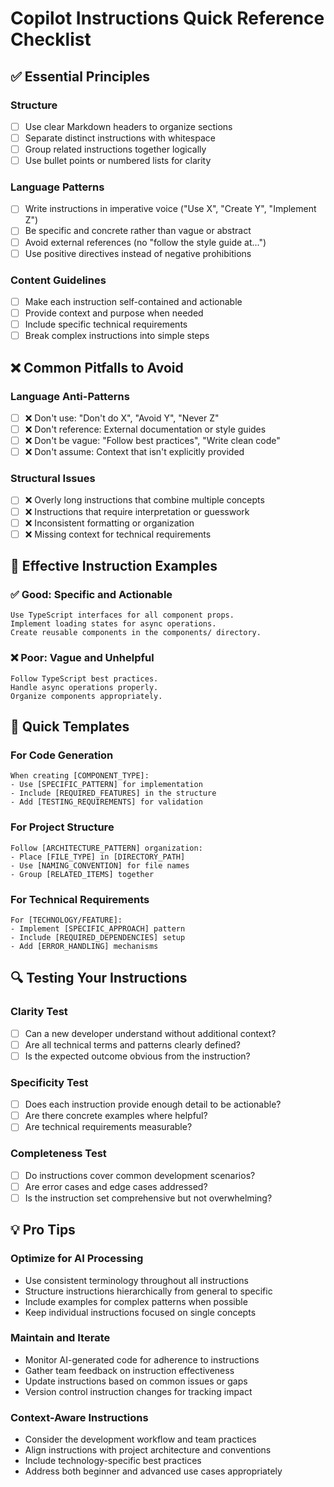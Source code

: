 # Copilot Instructions Quick Reference Checklist

## ✅ Essential Principles

### Structure
- [ ] Use clear Markdown headers to organize sections
- [ ] Separate distinct instructions with whitespace
- [ ] Group related instructions together logically
- [ ] Use bullet points or numbered lists for clarity

### Language Patterns
- [ ] Write instructions in imperative voice ("Use X", "Create Y", "Implement Z")
- [ ] Be specific and concrete rather than vague or abstract
- [ ] Avoid external references (no "follow the style guide at...")
- [ ] Use positive directives instead of negative prohibitions

### Content Guidelines
- [ ] Make each instruction self-contained and actionable
- [ ] Provide context and purpose when needed
- [ ] Include specific technical requirements
- [ ] Break complex instructions into simple steps

## ❌ Common Pitfalls to Avoid

### Language Anti-Patterns
- [ ] ❌ Don't use: "Don't do X", "Avoid Y", "Never Z"
- [ ] ❌ Don't reference: External documentation or style guides
- [ ] ❌ Don't be vague: "Follow best practices", "Write clean code"
- [ ] ❌ Don't assume: Context that isn't explicitly provided

### Structural Issues
- [ ] ❌ Overly long instructions that combine multiple concepts
- [ ] ❌ Instructions that require interpretation or guesswork
- [ ] ❌ Inconsistent formatting or organization
- [ ] ❌ Missing context for technical requirements

## 🎯 Effective Instruction Examples

### ✅ Good: Specific and Actionable
```
Use TypeScript interfaces for all component props.
Implement loading states for async operations.
Create reusable components in the components/ directory.
```

### ❌ Poor: Vague and Unhelpful
```
Follow TypeScript best practices.
Handle async operations properly.
Organize components appropriately.
```

## 📝 Quick Templates

### For Code Generation
```
When creating [COMPONENT_TYPE]:
- Use [SPECIFIC_PATTERN] for implementation
- Include [REQUIRED_FEATURES] in the structure
- Add [TESTING_REQUIREMENTS] for validation
```

### For Project Structure
```
Follow [ARCHITECTURE_PATTERN] organization:
- Place [FILE_TYPE] in [DIRECTORY_PATH]
- Use [NAMING_CONVENTION] for file names
- Group [RELATED_ITEMS] together
```

### For Technical Requirements
```
For [TECHNOLOGY/FEATURE]:
- Implement [SPECIFIC_APPROACH] pattern
- Include [REQUIRED_DEPENDENCIES] setup
- Add [ERROR_HANDLING] mechanisms
```

## 🔍 Testing Your Instructions

### Clarity Test
- [ ] Can a new developer understand without additional context?
- [ ] Are all technical terms and patterns clearly defined?
- [ ] Is the expected outcome obvious from the instruction?

### Specificity Test
- [ ] Does each instruction provide enough detail to be actionable?
- [ ] Are there concrete examples where helpful?
- [ ] Are technical requirements measurable?

### Completeness Test
- [ ] Do instructions cover common development scenarios?
- [ ] Are error cases and edge cases addressed?
- [ ] Is the instruction set comprehensive but not overwhelming?

## 💡 Pro Tips

### Optimize for AI Processing
- Use consistent terminology throughout all instructions
- Structure instructions hierarchically from general to specific
- Include examples for complex patterns when possible
- Keep individual instructions focused on single concepts

### Maintain and Iterate
- Monitor AI-generated code for adherence to instructions
- Gather team feedback on instruction effectiveness
- Update instructions based on common issues or gaps
- Version control instruction changes for tracking impact

### Context-Aware Instructions
- Consider the development workflow and team practices
- Align instructions with project architecture and conventions
- Include technology-specific best practices
- Address both beginner and advanced use cases appropriately
